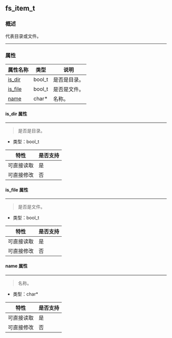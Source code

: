 ## fs\_item\_t
### 概述
代表目录或文件。

----------------------------------
### 属性
<p id="fs_item_t_properties">

| 属性名称 | 类型 | 说明 | 
| -------- | ----- | ------------ | 
| <a href="#fs_item_t_is_dir">is\_dir</a> | bool\_t | 是否是目录。 |
| <a href="#fs_item_t_is_file">is\_file</a> | bool\_t | 是否是文件。 |
| <a href="#fs_item_t_name">name</a> | char* | 名称。 |
#### is\_dir 属性
-----------------------
> <p id="fs_item_t_is_dir">是否是目录。


* 类型：bool\_t

| 特性 | 是否支持 |
| -------- | ----- |
| 可直接读取 | 是 |
| 可直接修改 | 否 |
#### is\_file 属性
-----------------------
> <p id="fs_item_t_is_file">是否是文件。


* 类型：bool\_t

| 特性 | 是否支持 |
| -------- | ----- |
| 可直接读取 | 是 |
| 可直接修改 | 否 |
#### name 属性
-----------------------
> <p id="fs_item_t_name">名称。


* 类型：char*

| 特性 | 是否支持 |
| -------- | ----- |
| 可直接读取 | 是 |
| 可直接修改 | 否 |
